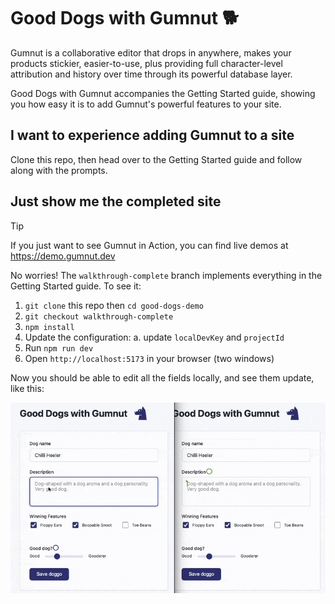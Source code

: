 # Good Dogs with Gumnut 🐕

Gumnut is a collaborative editor that drops in anywhere, makes your products stickier, easier-to-use, plus providing full character-level attribution and history over time through its powerful database layer.

Good Dogs with Gumnut accompanies the Getting Started guide, showing you how easy it is to add Gumnut's powerful features to your site.

## I want to experience adding Gumnut to a site

Clone this repo, then head over to the Getting Started guide and follow along with the prompts.

## Just show me the completed site

> [!TIP]
> If you just want to see Gumnut in Action, you can find live demos at https://demo.gumnut.dev

No worries! The `walkthrough-complete` branch implements everything in the Getting Started guide. To see it:

1. `git clone` this repo then `cd good-dogs-demo`
2. `git checkout walkthrough-complete`
3. `npm install`
4. Update the configuration:
   a. update `localDevKey` and `projectId`
5. Run `npm run dev`
6. Open `http://localhost:5173` in your browser (two windows)

Now you should be able to edit all the fields locally, and see them update, like this:

![Whole form](/whole-form.gif)
